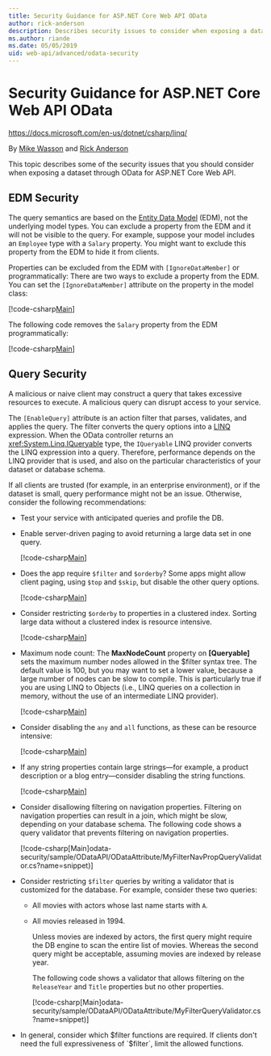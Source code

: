 ```yaml
---
title: Security Guidance for ASP.NET Core Web API OData
author: rick-anderson
description: Describes security issues to consider when exposing a dataset through OData for ASP.NET Core Web API
ms.author: riande
ms.date: 05/05/2019
uid: web-api/advanced/odata-security
---
```


# Security Guidance for ASP.NET Core Web API OData

https://docs.microsoft.com/en-us/dotnet/csharp/linq/

By [Mike Wasson](https://github.com/MikeWasson) and [Rick Anderson](https://twitter.com/RickAndMSFT)

This topic describes some of the security issues that you should consider when exposing a dataset through OData for ASP.NET Core Web API.

## EDM Security

The query semantics are based on the [Entity Data Model](https://www.odata.org/documentation/odata-version-2-0/overview/) (EDM), not the underlying model types. You can exclude a property from the EDM and it will not be visible to the query. For example, suppose your model includes an `Employee` type with a `Salary` property. You might want to exclude this property from the EDM to hide it from clients.

Properties can be excluded from the EDM with `[IgnoreDataMember]` or programmatically:
There are two ways to exclude a property from the EDM. You can set the `[IgnoreDataMember]` attribute on the property in the model class:

[!code-csharp[Main](odata-security/sample/ODataAPI/Models/Employee.cs?name=snippet)]

The following code removes the `Salary` property from the EDM programmatically:

[!code-csharp[Main](odata-security/sample/ODataAPI/StartupEDM.cs?name=snippet)]

## Query Security

A malicious or naive client may construct a query that takes excessive resources to execute. A malicious query can disrupt access to your service.

The `[EnableQuery]` attribute is an action filter that parses, validates, and applies the query. The filter converts the query options into a [LINQ](https://docs.microsoft.com/en-us/dotnet/csharp/linq/) expression. When the OData controller returns an <xref:System.Linq.IQueryable> type, the `IQueryable` LINQ provider converts the LINQ expression into a query. Therefore, performance depends on the LINQ provider that is used, and also on the particular characteristics of your dataset or database schema.

<!-- This could be eventually ported.
For more information about using OData query options in ASP.NET Web API, see [Supporting OData Query Options](supporting-odata-query-options.md).
-->

If all clients are trusted (for example, in an enterprise environment), or if the dataset is small, query performance might not be an issue. Otherwise, consider the following recommendations:

- Test your service with anticipated queries and profile the DB.
- Enable server-driven paging to avoid returning a large data set in one query. <!--For more information, see [Server-Driven Paging](supporting-odata-query-options.md#server-paging). -->

    [!code-csharp[Main](odata-security/sample/ODataAPI/Controllers/ValuesController.cs?name=snippet_PageSize)]

- Does the app require `$filter` and `$orderby`? Some apps might allow client paging, using `$top` and `$skip`, but disable the other query options.

    [!code-csharp[Main](odata-security/sample/ODataAPI/Controllers/ValuesController.cs?name=snippet_AllowedQueryOptions)]

- Consider restricting `$orderby` to properties in a clustered index. Sorting large data without a clustered index is resource intensive.

    [!code-csharp[Main](odata-security/sample/ODataAPI/Controllers/ValuesController.cs?name=snippet_AllowedOrderByProperties)]

- Maximum node count: The **MaxNodeCount** property on **[Queryable]** sets the maximum number nodes allowed in the $filter syntax tree. The default value is 100, but you may want to set a lower value, because a large number of nodes can be slow to compile. This is particularly true if you are using LINQ to Objects (i.e., LINQ queries on a collection in memory, without the use of an intermediate LINQ provider). 

    [!code-csharp[Main](odata-security/sample/ODataAPI/Controllers/ValuesController.cs?name=snippet_MaxNodeCount)]
- Consider disabling the `any` and `all` functions, as these can be resource intensive: 

    [!code-csharp[Main](odata-security/sample/ODataAPI/Controllers/ValuesController.cs?name=snippet_any)]

- If any string properties contain large strings&#8212;for example, a product description or a blog entry&#8212;consider disabling the string functions. 

    [!code-csharp[Main](odata-security/sample/ODataAPI/Controllers/ValuesController.cs?name=snippet_large)]

- Consider disallowing filtering on navigation properties. Filtering on navigation properties can result in a join, which might be slow, depending on your database schema. The following code shows a query validator that prevents filtering on navigation properties. <!-- For more information about query validators, see [Query Validation](supporting-odata-query-options.md#query-validation). -->

    [!code-csharp[Main]odata-security/sample/ODataAPI/ODataAttribute/MyFilterNavPropQueryValidator.cs?name=snippet)]

- Consider restricting `$filter` queries by writing a validator that is customized for the database. For example, consider these two queries:

  - All movies with actors whose last name starts with `A`.
  - All movies released in 1994.

    Unless movies are indexed by actors, the first query might require the DB engine to scan the entire list of movies. Whereas the second query might be acceptable, assuming movies are indexed by release year.

    The following code shows a validator that allows filtering on the `ReleaseYear` and `Title` properties but no other properties.

    [!code-csharp[Main]odata-security/sample/ODataAPI/ODataAttribute/MyFilterQueryValidator.cs?name=snippet)]

- In general, consider which $filter functions are required. If clients don't need the full expressiveness of `$filter`, limit the allowed functions.
